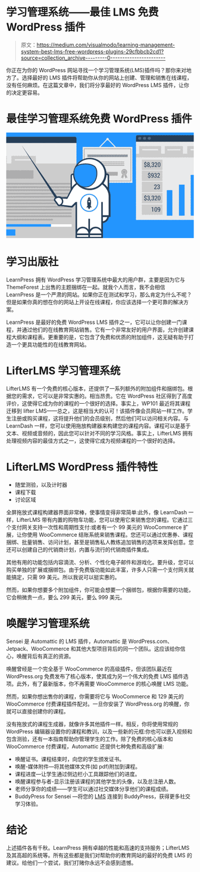 # 学习管理系统——最佳 LMS 免费 WordPress 插件

> 原文：<https://medium.com/visualmodo/learning-management-system-best-lms-free-wordpress-plugins-29cfbbcb2cd1?source=collection_archive---------0----------------------->

你正在为你的 WordPress 网站寻找一个学习管理系统(LMS)插件吗？那你来对地方了。选择最好的 LMS 插件将帮助你从你的网站上创建、管理和销售在线课程，没有任何麻烦。在这篇文章中，我们将分享最好的 WordPress LMS 插件，让你的决定更容易。

# 最佳学习管理系统免费 WordPress 插件

![](img/064956ff137bc496831521b713497e7a.png)

# 学习出版社

LearnPress 拥有 WordPress 学习管理系统中最大的用户群，主要是因为它与 ThemeForest 上出售的主题捆绑在一起。就我个人而言，我不会相信 LearnPress 是一个严肃的网站。如果你正在测试和学习，那么肯定为什么不呢？但是如果你真的想在你的网站上开设在线课程，你应该选择一个更可靠的解决方案。

LearnPress 是最好的免费 WordPress LMS 插件之一，它可以让你创建一门课程，并通过他们的在线教育网站销售。它有一个非常友好的用户界面，允许创建课程大纲和课程表。更重要的是，它包含了免费和优质的附加组件，这无疑有助于打造一个更具功能性的在线教育网站。

# LifterLMS 学习管理系统

LifterLMS 有一个免费的核心版本，还提供了一系列额外的附加组件和捆绑包。根据您的需求，它可以是非常实惠的。相当昂贵。它在 WordPress 社区得到了高度评价，这使得它成为你的课程的一个很好的选择。事实上，WP101 最近将其课程迁移到 lifter LMS——总之，这是相当大的认可！该插件像会员网站一样工作。学生注册或购买课程，这将提升他们的会员级别，然后他们可以访问相关内容。与 LearnDash 一样，您可以使用拖放构建器来构建您的课程内容。课程可以是基于文本、视频或音频的，因此您可以针对不同的学习风格。事实上，LifterLMS 拥有处理视频内容的最佳方式之一，这使得它成为视频课程的一个很好的选择。

# LifterLMS WordPress 插件特性

*   随堂测验，以及计时器
*   课程下载
*   讨论区域

全屏拖放式课程构建器界面非常棒，使事情变得非常简单:此外，像 LearnDash 一样，LifterLMS 带有内置的购物车功能，您可以使用它来销售您的课程。它通过三个支付网关支持一次性和周期性支付:或者有一个 99 美元的 WooCommerce 扩展，让你使用 WooCommerce 结账系统来销售课程。您还可以通过优惠券、课程捆绑、批量销售、访问计划，甚至是销售私人教练追加销售的选项来发挥创意。您还可以创建自己的代销商计划，内置与流行的代销商插件集成。

其他有用的功能包括内容滴流、分析、个性化电子邮件和游戏化。要升级，您可以购买单独的扩展或捆绑包。由于免费版功能如此丰富，许多人只需一个支付网关就能搞定，只需 99 美元。所以我说可以挺实惠的。

然而，如果你想要多个附加组件，你可能会想要一个捆绑包，根据你需要的功能，它会稍微贵一点，要么 299 美元，要么 999 美元。

# 唤醒学习管理系统

Sensei 是 Automattic 的 LMS 插件，Automattic 是 WordPress.com、Jetpack、WooCommerce 和其他大型项目背后的同一个团队。这应该给你信心，唤醒背后有真正的资源。

唤醒曾经是一个完全基于 WooCommerce 的高级插件，但该团队最近在 WordPress.org 免费发布了核心版本，使其成为另一个伟大的免费 LMS 插件选项。此外，有了最新版本，你不再需要 WooCommerce 的核心唤醒 LMS 功能。

然而，如果你想出售你的课程，你需要将它与 WooCommerce 和 129 美元的 WooCommerce 付费课程插件配对。一旦你安装了 WordPress.org 的唤醒，你就可以直接创建你的课程。

没有拖放式的课程生成器，就像许多其他插件一样。相反，你将使用常规的 WordPress 编辑器设置你的课程和教训，以及一些新的元框:你也可以嵌入视频和包含测验，还有一本指南帮助你管理学生的工作。除了免费的核心版本和 WooCommerce 付费课程，Automattic 还提供七种免费和高级扩展:

*   唤醒证书。课程结束时，向您的学生颁发证书。
*   唤醒-媒体附件—将其他媒体文件(如 pdf)附加到课程。
*   课程进度—让学生通过侧边栏小工具跟踪他们的进度。
*   唤醒课程参与者-显示注册该课程的其他学生的头像，以及总注册人数。
*   老师分享你的成绩——学生可以通过社交媒体分享他们的课程成绩。
*   BuddyPress for Sensei —将您的 [LMS](https://en.wikipedia.org/wiki/Learning_management_system) 连接到 BuddyPress，获得更多社交学习体验。

# 结论

上述插件各有千秋。LearnPress 拥有卓越的性能和高速的支持服务；LifterLMS 及其高超的系统等。所有这些都是我们对帮助你的教育网站的最好的免费 LMS 的建议。给他们一个尝试，我们打赌你永远不会感到遗憾。